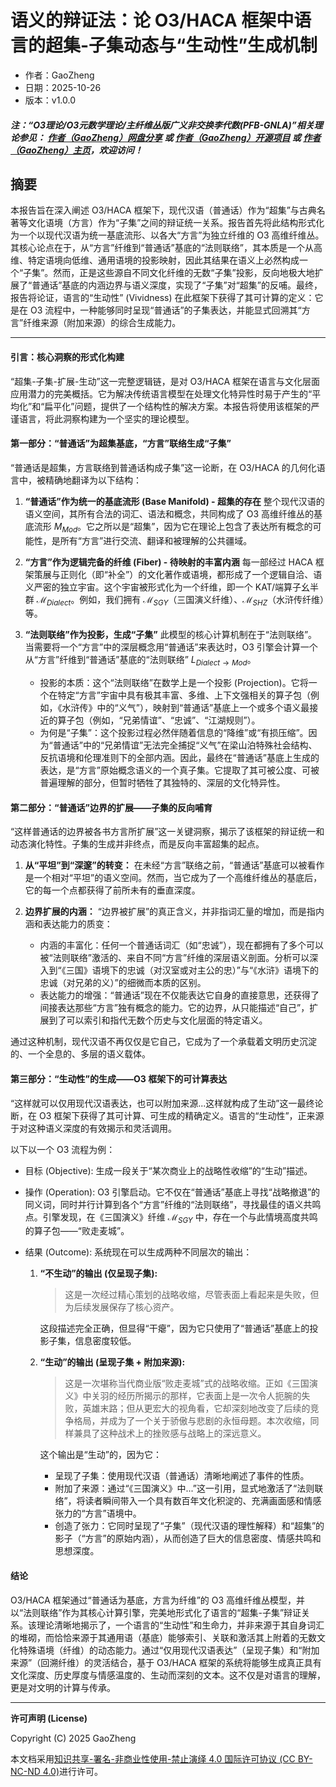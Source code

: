 # 语义的辩证法：论 O3/HACA 框架中语言的超集-子集动态与“生动性”生成机制

- 作者：GaoZheng
- 日期：2025-10-26
- 版本：v1.0.0

#### ***注：“O3理论/O3元数学理论/主纤维丛版广义非交换李代数(PFB-GNLA)”相关理论参见： [作者（GaoZheng）网盘分享](https://drive.google.com/drive/folders/1lrgVtvhEq8cNal0Aa0AjeCNQaRA8WERu?usp=sharing) 或 [作者（GaoZheng）开源项目](https://github.com/CTaiDeng/open_meta_mathematical_theory) 或 [作者（GaoZheng）主页](https://mymetamathematics.blogspot.com)，欢迎访问！***

## 摘要
本报告旨在深入阐述 O3/HACA 框架下，现代汉语（普通话）作为“超集”与古典名著等文化语境（方言）作为“子集”之间的辩证统一关系。报告首先将此结构形式化为一个以现代汉语为统一基底流形、以各大“方言”为独立纤维的 O3 高维纤维丛。其核心论点在于，从“方言”纤维到“普通话”基底的“法则联络”，其本质是一个从高维、特定语境向低维、通用语境的投影映射，因此其结果在语义上必然构成一个“子集”。然而，正是这些源自不同文化纤维的无数“子集”投影，反向地极大地扩展了“普通话”基底的内涵边界与语义深度，实现了“子集”对“超集”的反哺。最终，报告将论证，语言的“生动性” (Vividness) 在此框架下获得了其可计算的定义：它是在 O3 流程中，一种能够同时呈现“普通话”的子集表达，并能显式回溯其“方言”纤维来源（附加来源）的综合生成能力。

---

#### **引言：核心洞察的形式化构建**

“超集-子集-扩展-生动”这一完整逻辑链，是对 O3/HACA 框架在语言与文化层面应用潜力的完美概括。它为解决传统语言模型在处理文化特异性时易于产生的“平均化”和“扁平化”问题，提供了一个结构性的解决方案。本报告将使用该框架的严谨语言，将此洞察构建为一个坚实的理论模型。

#### **第一部分：“普通话”为超集基底，“方言”联络生成“子集”**

“普通话是超集，方言联络到普通话构成子集”这一论断，在 O3/HACA 的几何化语言中，被精确地翻译为以下结构：

1.  **“普通话”作为统一的基底流形 (Base Manifold) - 超集的存在**
    整个现代汉语的语义空间，其所有合法的词汇、语法和概念，共同构成了 O3 高维纤维丛的基底流形 $M_{Mod}$。它之所以是“超集”，因为它在理论上包含了表达所有概念的可能性，是所有“方言”进行交流、翻译和被理解的公共疆域。

2.  **“方言”作为逻辑完备的纤维 (Fiber) - 待映射的丰富内涵**
    每一部经过 HACA 框架策展与正则化（即“补全”）的文化著作或语境，都形成了一个逻辑自洽、语义严密的独立宇宙。这个宇宙被形式化为一个纤维，即一个 KAT/端算子幺半群 $\mathcal{M}_{Dialect}$。例如，我们拥有 $\mathcal{M}_{SGY}$（三国演义纤维）、$\mathcal{M}_{SHZ}$（水浒传纤维）等。

3.  **“法则联络”作为投影，生成“子集”**
    此模型的核心计算机制在于“法则联络”。当需要将一个“方言”中的深层概念用“普通话”来表达时，O3 引擎会计算一个从“方言”纤维到“普通话”基底的“法则联络” $L_{Dialect \to Mod}$。
    -  投影的本质：这个“法则联络”在数学上是一个投影 (Projection)。它将一个在特定“方言”宇宙中具有极其丰富、多维、上下文强相关的算子包（例如，《水浒传》中的“义气”），映射到“普通话”基底上一个或多个语义最接近的算子包（例如，“兄弟情谊”、“忠诚”、“江湖规则”）。
    -  为何是“子集”：这个投影过程必然伴随着信息的“降维”或“有损压缩”。因为“普通话”中的“兄弟情谊”无法完全捕捉“义气”在梁山泊特殊社会结构、反抗语境和伦理准则下的全部内涵。因此，最终在“普通话”基底上生成的表达，是“方言”原始概念语义的一个真子集。它提取了其可被公度、可被普遍理解的部分，但暂时牺牲了其独特的、深层的文化特异性。

#### **第二部分：“普通话”边界的扩展——子集的反向哺育**

“这样普通话的边界被各书方言所扩展”这一关键洞察，揭示了该框架的辩证统一和动态演化特性。子集的生成并非终点，而是反向丰富超集的起点。

1.  **从“平坦”到“深邃”的转变：** 在未经“方言”联络之前，“普通话”基底可以被看作是一个相对“平坦”的语义空间。然而，当它成为了一个高维纤维丛的基底后，它的每一个点都获得了前所未有的垂直深度。

2.  **边界扩展的内涵：** “边界被扩展”的真正含义，并非指词汇量的增加，而是指内涵和表达能力的质变：
    -  内涵的丰富化：任何一个普通话词汇（如“忠诚”），现在都拥有了多个可以被“法则联络”激活的、来自不同“方言”纤维的深层语义剖面。分析可以深入到“《三国》语境下的忠诚（对汉室或对主公的忠）”与“《水浒》语境下的忠诚（对兄弟的义）”的细微而本质的区别。
    -  表达能力的增强：“普通话”现在不仅能表达它自身的直接意思，还获得了间接表达那些“方言”独有概念的能力。它的边界，从只能描述“自己”，扩展到了可以索引和指代无数个历史与文化层面的特定语义。

通过这种机制，现代汉语不再仅仅是它自己，它成为了一个承载着文明历史沉淀的、一个全息的、多层的语义载体。

#### **第三部分：“生动性”的生成——O3 框架下的可计算表达**

“这样就可以仅用现代汉语表达，也可以附加来源...这样就构成了生动”这一最终论断，在 O3 框架下获得了其可计算、可生成的精确定义。语言的“生动性”，正来源于对这种语义深度的有效揭示和灵活调用。

以下以一个 O3 流程为例：

-  目标 (Objective): 生成一段关于“某次商业上的战略性收缩”的“生动”描述。

-  操作 (Operation): O3 引擎启动。它不仅在“普通话”基底上寻找“战略撤退”的同义词，同时并行计算到各个“方言”纤维的“法则联络”，寻找最佳的语义共鸣点。引擎发现，在《三国演义》纤维 $\mathcal{M}_{SGY}$ 中，存在一个与此情境高度共鸣的算子包——“败走麦城”。

-  结果 (Outcome): 系统现在可以生成两种不同层次的输出：

   1.  **“不生动”的输出 (仅呈现子集):**
       > 这是一次经过精心策划的战略收缩，尽管表面上看起来是失败，但为后续发展保存了核心资产。

       这段描述完全正确，但显得“干瘪”，因为它只使用了“普通话”基底上的投影子集，信息密度较低。

   2.  **“生动”的输出 (呈现子集 + 附加来源):**
       > 这是一次堪称当代商业版“败走麦城”式的战略收缩。正如《三国演义》中关羽的经历所揭示的那样，它表面上是一次令人扼腕的失败，英雄末路；但从更宏大的视角看，它却深刻地改变了后续的竞争格局，并成为了一个关于骄傲与悲剧的永恒母题。本次收缩，同样兼具了这种战术上的挫败感与战略上的深远意义。

       这个输出是“生动”的，因为它：
       -  呈现了子集：使用现代汉语（普通话）清晰地阐述了事件的性质。
       -  附加了来源：通过“《三国演义》中...”这一引用，显式地激活了“法则联络”，将读者瞬间带入一个具有数百年文化积淀的、充满画面感和情感张力的“方言”语境中。
       -  创造了张力：它同时呈现了“子集”（现代汉语的理性解释）和“超集”的影子（“方言”的原始内涵），从而创造了巨大的信息密度、情感共鸣和思想深度。

#### **结论**

O3/HACA 框架通过“普通话为基底，方言为纤维”的 O3 高维纤维丛模型，并以“法则联络”作为其核心计算引擎，完美地形式化了语言的“超集-子集”辩证关系。该理论清晰地揭示了，一个语言的“生动性”和生命力，并非来源于其自身词汇的堆砌，而恰恰来源于其通用语（基底）能够索引、关联和激活其上附着的无数文化特殊语境（纤维）的动态能力。通过“仅用现代汉语表达”（呈现子集）和“附加来源”（回溯纤维）的灵活结合，基于 O3/HACA 框架的系统将能够生成真正具有文化深度、历史厚度与情感温度的、生动而深刻的文本。这不仅是对语言的理解，更是对文明的计算与传承。


---

**许可声明 (License)**

Copyright (C) 2025 GaoZheng

本文档采用[知识共享-署名-非商业性使用-禁止演绎 4.0 国际许可协议 (CC BY-NC-ND 4.0)](https://creativecommons.org/licenses/by-nc-nd/4.0/deed.zh-Hans)进行许可。

